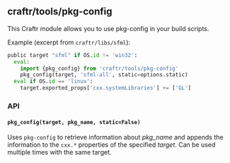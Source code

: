 ## craftr/tools/pkg-config

This Craftr module allows you to use pkg-config in your build scripts.

Example (excerpt from `craftr/libs/sfml`):

```python
public target "sfml" if OS.id != 'win32':
  eval:
    import {pkg_config} from 'craftr/tools/pkg-config'
    pkg_config(target, 'sfml-all', static=options.static)
  eval if OS.id == 'linux':
    target.exported_props['cxx.systemLibraries'] += ['GL']
```

### API

#### `pkg_config(target, pkg_name, static=False)`

Uses `pkg-config` to retrieve information about *pkg_name* and appends the
information to the `cxx.*` properties of the specified *target*. Can be
used multiple times with the same target.
